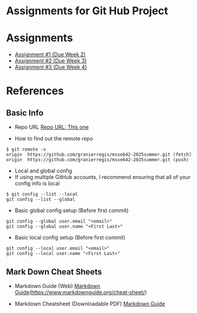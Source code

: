 # Assignments for Git Hub Project 

# Assignments 
- [Assignment #1 (Due Week 2)](./Assignment1.md)
- [Assignment #2 (Due Week 3)](./Assignment2.md)
- [Assignment #3 (Due Week 4)](./Assignment3.md)

# References

## Basic Info

- Repo URL 
[Repo URL:  This one](https://github.com/granierregis/msse642-2025summer.git)

- How to find out the remote repo
```
$ git remote -v
origin  https://github.com/granierregis/msse642-2025summer.git (fetch)
origin  https://github.com/granierregis/msse642-2025summer.git (push)
```

- Local and global config
- If using multiple GitHub accounts, I recommend ensuring that all of your config info is local
```
$ git config --list --local
git config --list --global
```

- Basic global config setup (Before first commit)
```
git config --global user.email "<email>"
git config --global user.name "<First Last>"

```
- Basic local config setup (Before first commit)

```
git config --local user.email "<email>"
git config --local user.name "<First Last>"

```


## Mark Down Cheat Sheets

- Markdown Guide (Web)
[Markdown Guide](https://github.com/granierregis/msse642-2025summer.git)(https://www.markdownguide.org/cheat-sheet/)

- Markdown Cheatsheet (Downloadable PDF)
[Markdown Guide](./files/markdown-cheatsheet-download.pdf)


